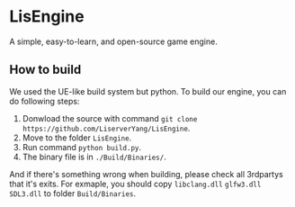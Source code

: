 # LisEngine

A simple, easy-to-learn, and open-source game engine.

## How to build

We used the UE-like build system but python. To build our engine, you can do following steps:

1) Donwload the source with command `git clone https://github.com/LiserverYang/LisEngine`.
2) Move to the folder `LisEngine`.
3) Run command `python build.py`.
4) The binary file is in `./Build/Binaries/`.

And if there's something wrong when building, please check all 3rdpartys that it's exits.
For exmaple, you should copy `libclang.dll` `glfw3.dll` `SDL3.dll` to folder `Build/Binaries`.